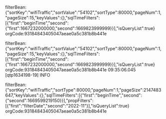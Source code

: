 
filterBean:{"sortKey":"wifiTraffic","sortValue":"54102","sortType":80000,"pageNum":1,"pageSize":15,"keyValues":{},"sqlTimeFilters":[{"first":"beginTime","second":{"first":1667232000000,"second":1669823999999}}],"isQueryList":true}
orgCode:93184843405047aeae0a5c381b8b441e


filterBean:{"sortKey":"wifiTraffic","sortValue":"54102","sortType":80000,"pageNum":1,"pageSize":15,"keyValues":{},"sqlTimeFilters":[{"first":"beginTime","second":{"first":1667232000000,"second":1669823999999}}],"isQueryList":true}
orgCode:93184843405047aeae0a5c381b8b441e
09:35:06.045 [qtp1634198-19] INFO 

filterBean:{"sortKey":"wifiTraffic","sortType":80000,"pageNum":1,"pageSize":2147483647,"keyValues":{},"sqlTimeFilters":[{"first":"beginTime","second":{"second":1669599219150}}],"propFilters":[{"first":"filterDate","second":"2022-11"}],"isQueryList":true}
orgCode:93184843405047aeae0a5c381b8b441e
